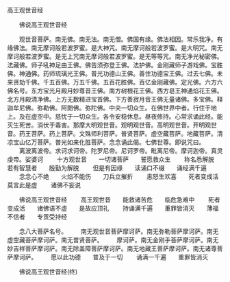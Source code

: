   高王观世音经
　　




　　佛说高王观世音经

　　观世音菩萨。南无佛。南无法。南无僧。佛国有缘。佛法相因。常乐我净。有缘佛法。南无摩诃般若波罗蜜。是大神咒。南无摩诃般若波罗蜜。是大明咒。南无摩诃般若波罗蜜。是无上咒南无摩诃般若波罗蜜。是无等等咒。南无净光秘密佛。法藏佛。师子吼神足由王佛。佛告须弥登王佛。法护佛。金刚藏师子游戏佛。宝胜佛。神通佛。药师琉璃光王佛。普光功德山王佛。善住功德宝王佛。过去七佛。未来贤劫千佛。千五百佛。万五千佛。五百花胜佛。百亿金刚藏佛。定光佛。六方六佛名号。东方宝光月殿月妙尊音王佛。南方树根花王佛。西方皂王神通焰花王佛。北方月殿清净佛。上方无数精进宝首佛。下方善寂月音王佛无量诸佛。多宝佛。释迦牟尼佛。弥勒佛。阿閦佛。弥陀佛。中央一切众生。在佛世界中者。行住于地上。及在虚空中。慈忧于一切众生。各令安稳休息。昼夜修持。心常求诵此经。能灭生死苦。消伏于毒害。那摩大明观世音。观明观世音。高明观世音。开明观世音。药王菩萨。药上菩萨。文殊师利菩萨。普贤菩萨。虚空藏菩萨。地藏菩萨。清凉宝山亿万菩萨。普光如来化胜菩萨。念念诵此偈。七佛世尊。即说咒曰。
　　离波离波帝。求诃求诃帝。陀罗尼帝。尼诃罗帝。毗离尼帝。摩诃迦帝。真灵虔帝。娑婆诃
　　十方观世音　　一切诸菩萨　　誓愿救众生
　　称名悉解脱　　若有智慧者　　殷勤为解脱
　　但是有因缘　　读诵口不缀　　诵经满千遍
　　念念心不绝　　火焰不能伤　　刀兵立摧折
　　恚怒生欢喜　　死者变成活　　莫言此是虚
　　诸佛不妄说

　　佛说高王观世音经
　　高王观世音　　能救诸苦危　　临危急难中
　　死者变成活　　诸佛语不虚　　是故应顶礼
　　持诵满千遍　　重罪皆消灭　　薄福不信者　　专贡受持经

　　念八大菩萨名号。
　　南无观世音菩萨摩诃萨。南无弥勒菩萨摩诃萨。南无虚空藏菩萨摩诃萨。南无普贤菩萨。
　　摩诃萨。南无金刚手菩萨摩诃萨。南无妙吉祥菩萨摩诃萨。南无除盖障菩萨摩诃萨。南无地藏王菩萨摩诃萨。南无诸尊菩萨摩诃萨。
　　愿以此功德　　普及于一切
　　诵满一千遍　　重罪皆消灭


　　佛说高王观世音经(终)


